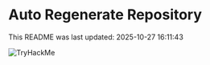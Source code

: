 # Auto Regenerate Repository

This README was last updated: 2025-10-27 16:11:43

 ![TryHackMe](https://tryhackme.com/badge/533634)